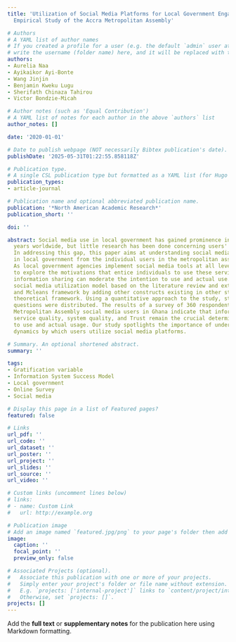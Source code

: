 ```yaml
---
title: 'Utilization of Social Media Platforms for Local Government Engagements: An
  Empirical Study of the Accra Metropolitan Assembly'

# Authors
# A YAML list of author names
# If you created a profile for a user (e.g. the default `admin` user at `content/authors/admin/`), 
# write the username (folder name) here, and it will be replaced with their full name and linked to their profile.
authors:
- Aurelia Naa
- Ayikaikor Ayi-Bonte
- Wang Jinjin
- Benjamin Kweku Lugu
- Sherifath Chinaza Tahirou
- Victor Bondzie-Micah

# Author notes (such as 'Equal Contribution')
# A YAML list of notes for each author in the above `authors` list
author_notes: []

date: '2020-01-01'

# Date to publish webpage (NOT necessarily Bibtex publication's date).
publishDate: '2025-05-31T01:22:55.858118Z'

# Publication type.
# A single CSL publication type but formatted as a YAML list (for Hugo requirements).
publication_types:
- article-journal

# Publication name and optional abbreviated publication name.
publication: '*North American Academic Research*'
publication_short: ''

doi: ''

abstract: Social media use in local government has gained prominence in the last few
  years worldwide, but little research has been done concerning users' needs and experiences.
  In addressing this gap, this paper aims at understanding social media use experiences
  in local government from the individual users in the metropolitan assembly's viewpoint.
  As local government agencies implement social media tools at all levels, we tend
  to explore the motivations that entice individuals to use these services and how
  information sharing can moderate the intention to use and actual use. We built a
  social media utilization model based on the literature review and extended the Delone
  and Mcleans framework by adding other constructs existing in other studies as the
  theoretical framework. Using a quantitative approach to the study, structured online
  questions were distributed. The results of a survey of 360 respondents of Accra
  Metropolitan Assembly social media users in Ghana indicate that information quality,
  service quality, system quality, and Trust remain the crucial determinants of intention
  to use and actual usage. Our study spotlights the importance of understanding the
  dynamics by which users utilize social media platforms.

# Summary. An optional shortened abstract.
summary: ''

tags:
- Gratification variable
- Information System Success Model
- Local government
- Online Survey
- Social media

# Display this page in a list of Featured pages?
featured: false

# Links
url_pdf: ''
url_code: ''
url_dataset: ''
url_poster: ''
url_project: ''
url_slides: ''
url_source: ''
url_video: ''

# Custom links (uncomment lines below)
# links:
# - name: Custom Link
#   url: http://example.org

# Publication image
# Add an image named `featured.jpg/png` to your page's folder then add a caption below.
image:
  caption: ''
  focal_point: ''
  preview_only: false

# Associated Projects (optional).
#   Associate this publication with one or more of your projects.
#   Simply enter your project's folder or file name without extension.
#   E.g. `projects: ['internal-project']` links to `content/project/internal-project/index.md`.
#   Otherwise, set `projects: []`.
projects: []
---
```


Add the **full text** or **supplementary notes** for the publication here using Markdown formatting.
